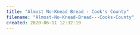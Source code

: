 ```yaml
---
title: "Almost No-Knead Bread - Cook's County"
filename: "Almost-No-Knead-Bread---Cooks-County"
created: 2020-06-11 12:32:19
---
```

